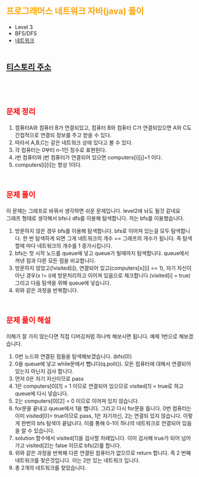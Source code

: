 # <span style="color:orange; font-size:17pt; font-weight:bold">프로그래머스 네트워크 자바(java) 풀이</span>
- Level 3
- BFS/DFS
- [네트워크](https://programmers.co.kr/learn/courses/30/lessons/43162)
<br><br>

## [티스토리 주소](https://hoho325.tistory.com/)
<br><br>

# <span style="color: red; font-size:15pt">문제 정리</span>
1. 컴퓨터A와 컴퓨터 B가 연결되있고, 컴퓨터 B와 컴퓨터 C가 연결되있으면 A와 C도 간접적으로 연결되 정보를 주고 받을 수 있다.
2. 따라서 A,B,C는 같은 네트워크 상에 있다고 볼 수 있다.
3. 각 컴퓨터는 0부터 n-1인 정수로 표현된다.
4. i번 컴퓨터와 j번 컴퓨터가 연결되어 있으면 computers[i][j]=1 이다.
5. computers[i][i]는 항상 1이다.
<br><br>

# <span style="color: red; font-size:15pt">문제 풀이</span>
이 문제는 그래프로 바꿔서 생각하면 쉬운 문제입니다. level2에 놔도 될것 같네요   
그래프 형태로 생각해서 bfs나 dfs를 이용해 탐색합니다. 저는 bfs를 이용했습니다.  
1. 방문하지 않은 경우 bfs를 이용해 탐색합니다. bfs로 이어져 있는걸 모두 탐색합니다. 한 번 탐색하게 되면 그게 네트워크의 개수 == 그래프의 개수가 됩니다.
    즉 탐색할때 마다 네트워크의 개수를 1 증가시킵니다.
2. bfs는 첫 시작 노드를 queue에 넣고 queue가 빌때까지 탐색합니다. queue에서 꺼낸 점과 다른 모든 점을 비교합니다.
3. 방문하지 않았고(!visited[i]), 연결되어 있고(computers[x][i] == 1), 자기 자신이 아닌 경우(x != i)에 방문처리하고 이어져 있음으로 체크합니다.(visited[i] = true)
    그리고 다음 탐색을 위해 queue에 넣습니다.
4. 위와 같은 과정을 반복합니다.
<br><br>

# <span style="color: red; font-size:15pt">문제 풀이 해설</span>
이해가 잘 가지 않는다면 직접 디버깅처럼 하나씩 해보시면 됩니다. 예제 1번으로 해보겠습니다.
1. 0번 노드와 연결된 점들을 탐색해보겠습니다. (bfs(0))
2. 0을 queue에 넣고 while문에서 뺍니다(q.poll()). 모든 컴퓨터에 대해서 연결되어 있는지 아닌지 검사 합니다.
3. 먼저 0은 자기 자신이므로 pass
4. 1은 computers[0][1] = 1 이므로 연결되어 있으므로 visited[1] = true로 하고 queue에 다시 넣습니다.
5. 2는 computers[0][2] = 0 이므로 이어져 있지 않습니다.
6. for문을 끝내고 queue에서 1을 뺍니다. 그리고 다시 for문을 돕니다. 0번 컴퓨터는 이미 visited[0]= true이므로 pass, 1은 자기자신, 2는 연결되 있지 않습니다. 이렇게 한번의 bfs 탐색이 끝납니다. 이를 통해 0-1이 하나의 네트워크로 연결되어 있음을 알 수 있습니다.
7. solution 함수에서 visited[1]을 검사할 차례입니다. 이미 검사해 true가 되어 넘어가고 visited[2]는 false 이므로 bfs(2)를 합니다.
8. 위와 같은 과정을 반복해 다른 연결된 컴퓨터가 없으므로 return 합니다. 즉 2 번째 네트워크를 찾은것입니다. 이는 2만 있는 네트워크 입니다.
9. 총 2개의 네트워크를 찾았습니다.